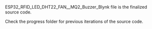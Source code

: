 ESP32_RFID_LED_DHT22_FAN__MQ2_Buzzer_Blynk file is the finalized source code.

Check the progress folder for previous iterations of the source code.